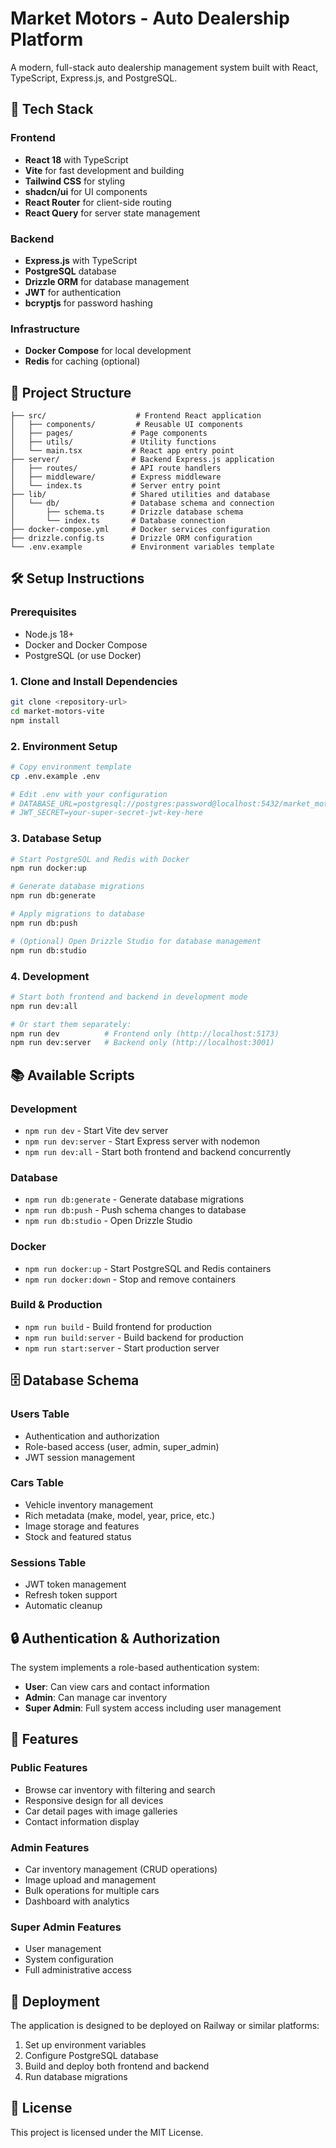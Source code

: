 # Market Motors - Auto Dealership Platform

A modern, full-stack auto dealership management system built with React, TypeScript, Express.js, and PostgreSQL.

## 🚀 Tech Stack

### Frontend

- **React 18** with TypeScript
- **Vite** for fast development and building
- **Tailwind CSS** for styling
- **shadcn/ui** for UI components
- **React Router** for client-side routing
- **React Query** for server state management

### Backend

- **Express.js** with TypeScript
- **PostgreSQL** database
- **Drizzle ORM** for database management
- **JWT** for authentication
- **bcryptjs** for password hashing

### Infrastructure

- **Docker Compose** for local development
- **Redis** for caching (optional)

## 📁 Project Structure

```
├── src/                    # Frontend React application
│   ├── components/         # Reusable UI components
│   ├── pages/             # Page components
│   ├── utils/             # Utility functions
│   └── main.tsx           # React app entry point
├── server/                # Backend Express.js application
│   ├── routes/            # API route handlers
│   ├── middleware/        # Express middleware
│   └── index.ts           # Server entry point
├── lib/                   # Shared utilities and database
│   └── db/                # Database schema and connection
│       ├── schema.ts      # Drizzle database schema
│       └── index.ts       # Database connection
├── docker-compose.yml     # Docker services configuration
├── drizzle.config.ts      # Drizzle ORM configuration
└── .env.example           # Environment variables template
```

## 🛠️ Setup Instructions

### Prerequisites

- Node.js 18+
- Docker and Docker Compose
- PostgreSQL (or use Docker)

### 1. Clone and Install Dependencies

```bash
git clone <repository-url>
cd market-motors-vite
npm install
```

### 2. Environment Setup

```bash
# Copy environment template
cp .env.example .env

# Edit .env with your configuration
# DATABASE_URL=postgresql://postgres:password@localhost:5432/market_motors
# JWT_SECRET=your-super-secret-jwt-key-here
```

### 3. Database Setup

```bash
# Start PostgreSQL and Redis with Docker
npm run docker:up

# Generate database migrations
npm run db:generate

# Apply migrations to database
npm run db:push

# (Optional) Open Drizzle Studio for database management
npm run db:studio
```

### 4. Development

```bash
# Start both frontend and backend in development mode
npm run dev:all

# Or start them separately:
npm run dev          # Frontend only (http://localhost:5173)
npm run dev:server   # Backend only (http://localhost:3001)
```

## 📚 Available Scripts

### Development

- `npm run dev` - Start Vite dev server
- `npm run dev:server` - Start Express server with nodemon
- `npm run dev:all` - Start both frontend and backend concurrently

### Database

- `npm run db:generate` - Generate database migrations
- `npm run db:push` - Push schema changes to database
- `npm run db:studio` - Open Drizzle Studio

### Docker

- `npm run docker:up` - Start PostgreSQL and Redis containers
- `npm run docker:down` - Stop and remove containers

### Build & Production

- `npm run build` - Build frontend for production
- `npm run build:server` - Build backend for production
- `npm run start:server` - Start production server

## 🗄️ Database Schema

### Users Table

- Authentication and authorization
- Role-based access (user, admin, super_admin)
- JWT session management

### Cars Table

- Vehicle inventory management
- Rich metadata (make, model, year, price, etc.)
- Image storage and features
- Stock and featured status

### Sessions Table

- JWT token management
- Refresh token support
- Automatic cleanup

## 🔒 Authentication & Authorization

The system implements a role-based authentication system:

- **User**: Can view cars and contact information
- **Admin**: Can manage car inventory
- **Super Admin**: Full system access including user management

## 🎯 Features

### Public Features

- Browse car inventory with filtering and search
- Responsive design for all devices
- Car detail pages with image galleries
- Contact information display

### Admin Features

- Car inventory management (CRUD operations)
- Image upload and management
- Bulk operations for multiple cars
- Dashboard with analytics

### Super Admin Features

- User management
- System configuration
- Full administrative access

## 🚀 Deployment

The application is designed to be deployed on Railway or similar platforms:

1. Set up environment variables
2. Configure PostgreSQL database
3. Build and deploy both frontend and backend
4. Run database migrations

## 📝 License

This project is licensed under the MIT License.

